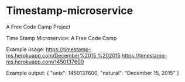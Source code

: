 # Timestamp-microservice
A Free Code Camp Project

Time Stamp Microservice: A Free Code Camp

Example usage:
https://timestamp-ms.herokuapp.com/December%2015,%202015
https://timestamp-ms.herokuapp.com/1450137600

Example output:
{ "unix": 1450137600, "natural": "December 15, 2015" }

